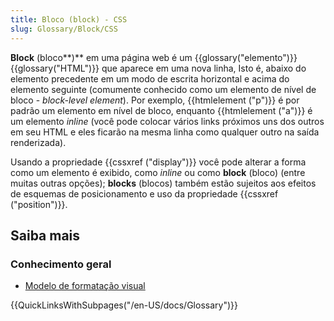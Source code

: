 ```yaml
---
title: Bloco (block) - CSS
slug: Glossary/Block/CSS
---
```

**Block** (bloco**)** em uma página web é um {{glossary("elemento")}} {{glossary("HTML")}} que aparece em uma nova linha, Isto é, abaixo do elemento precedente em um modo de escrita horizontal e acima do elemento seguinte (comumente conhecido como um elemento de nível de bloco - _block-level element_). Por exemplo, {{htmlelement ("p")}} é por padrão um elemento em nível de bloco, enquanto {{htmlelement ("a")}} é um elemento _inline_ (você pode colocar vários links próximos uns dos outros em seu HTML e eles ficarão na mesma linha como qualquer outro na saída renderizada).

Usando a propriedade {{cssxref ("display")}} você pode alterar a forma como um elemento é exibido, como _inline_ ou como **block** (bloco) (entre muitas outras opções); **blocks** (blocos) também estão sujeitos aos efeitos de esquemas de posicionamento e uso da propriedade {{cssxref ("position")}}.

## Saiba mais

### Conhecimento geral

- [Modelo de formatação visual](/pt-BR/docs/Web/Guide/CSS/Visual_formatting_model)

{{QuickLinksWithSubpages("/en-US/docs/Glossary")}}
